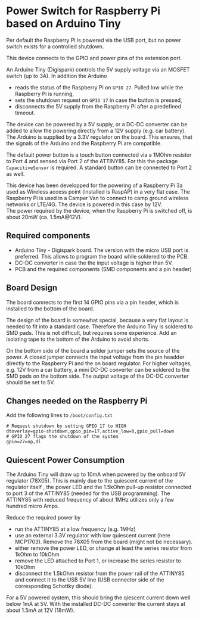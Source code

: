 Power Switch for Raspberry Pi based on Arduino Tiny
===================================================
Per default the Raspberry Pi is powered via the USB port, but no power switch exists for a controlled shutdown.

This device connects to the GPIO and power pins of the extension port.

An Arduino Tiny (Digispark) controls the 5V supply voltage via an MOSFET switch (up to 3A).
In addition the Arduino 
 - reads the status of the Raspberry Pi on `GPIO 27`. Pulled low while the Raspberry Pi is running, 
 - sets the shutdown request on `GPIO 17` in case the button is pressed, 
 - disconnects the 5V supply from the Raspberry Pi after a predefined timeout.

The device can be powered by a 5V supply, or a DC-DC converter can be added to allow the powering directly from a 12V supply (e.g. car battery). 
The Arduino is supplied by a 3.3V regulator on the board. This ensures, that the signals of the Arduino and the Raspberry Pi are compatible.

The default power button is a touch button connected via a 1MOhm resistor to Port 4 and sensed via Port 2 of the ATTINY85.
For this the package `CapacitiveSensor` is required. A standard button can be connected to Port 2 as well.

This device has been developped for the powering of a Raspberry Pi 3a used as Wireless access point (installed is RaspAP) in a very flat case. The Raspberry Pi 
is used in a Camper Van to connect to camp ground wireless networks or LTE/4G. The device is powered in this case by 12V.   
The power required by the device, when the Raspberry Pi is switched off, is about 20mW (ca. 1.5mA@12V).

Required components
-------------------
 - Arduino Tiny - Digispark board. The version with the micro USB port is preferred. This allows to program the board while soldered to the PCB.
 - DC-DC converter in case the the input voltage is higher than 5V.
 - PCB and the required components (SMD components and a pin header)

Board Design
------------
The board connects to the first 14 GPIO pins via a pin header, which is installed to the bottom of the board. 

The design of the board is somewhat special, because a very flat layout is needed to fit into a standard case. 
Therefore the Arduino Tiny is soldered to SMD pads. This is not difficult, but requires some experience. Add an isolating tape to the bottom of the Arduino to avoid shorts. 

On the bottom side of the board a solder jumper sets the source of the power. A closed jumper connects the input voltage from the pin headder directly to the Raspberry Pi and the 
on board regulator. For higher voltages, e.g. 12V from a car battery, a mini DC-DC converter can be soldered to the SMD pads on the bottom side. The output voltage of the DC-DC converter
should be set to 5V.

Changes needed on the Raspberry Pi
----------------------------------
Add the following lines to `/boot/config.txt`
````
# Request shutdown by setting GPIO 17 to HIGH
dtoverlay=gpio-shutdown,gpio_pin=17,active_low=0,gpio_pull=down
# GPIO 27 flags the shutdown of the system
gpio=27=op,dl
````


Quiescent Power Consumption
--------------------------
The Arduino Tiny will draw up to 10mA when powered by the onboard 5V regulator (78X05). This is mainly due to the quiescent current of the regulator itself , the power LED 
and the 1.5kOhm pull-up resistor connected to port 3 of the ATTINY85 (needed for the USB programming). The ATTINY85 with reduced frequency of about 1MHz
utilizes only a few hundred micro Amps. 

Reduce the required power by
 - run the ATTINY85 at a low frequency (e.g. 1MHz)
 - use an external 3.3V regulator with low quiescent current (here MCP1703). Remove the 78X05 from the board (might not be necessary).
 - either remove the power LED, or change at least the series resistor from 1kOhm to 10kOhm
 - remove the LED attached to Port 1, or increase the series resistor to 10kOhm
 - disconnect the 1.5kOhm resistor from the power rail of the ATTINY85 and connect it to the USB 5V line (USB connector side of the corresponding Schottky diode).

For a 5V powered system, this should bring the qiescent current down well below 1mA at 5V.
With the installed DC-DC converter the current stays at about 1.5mA at 12V (18mW). 
